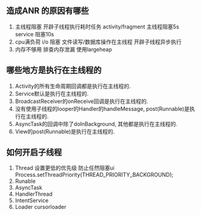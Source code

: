 ## 造成ANR 的原因有哪些
1. 主线程阻塞 开辟子线程执行耗时任务
activity/fragment 主线程阻塞5s
service 阻塞10s
2. cpu满负荷 i/o 阻塞 文件读写/数据库操作在主线程 开辟子线程异步执行
3.  内存不够用 排查内存泄漏 使用largeheap

## 哪些地方是执行在主线程的
1. Activity的所有生命周期回调都是执行在主线程的.
2. Service默认是执行在主线程的.
3. BroadcastReceiver的onReceive回调是执行在主线程的.
4. 没有使用子线程的looper的Handler的handleMessage, post(Runnable)是执行在主线程的.
5. AsyncTask的回调中除了doInBackground, 其他都是执行在主线程的.
6. View的post(Runnable)是执行在主线程的.

## 如何开启子线程
1. Thread  设置更低的优先级  防止任然阻塞ui Process.setThreadPriority(THREAD_PRIORITY_BACKGROUND);
2. Runable
3. AsyncTask
4. HandlerThread 
5. IntentService
6. Loader cursorloader